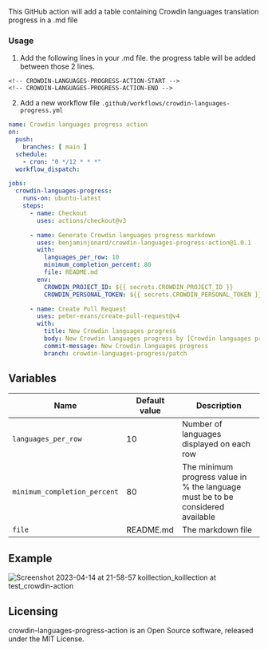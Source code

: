 This GitHub action will add a table containing Crowdin languages translation progress in a .md file

### Usage

1. Add the following lines in your .md file. the progress table will be added between those 2 lines.
```
<!-- CROWDIN-LANGUAGES-PROGRESS-ACTION-START -->
<!-- CROWDIN-LANGUAGES-PROGRESS-ACTION-END -->
```

2. Add a new workflow file `.github/workflows/crowdin-languages-progress.yml`

```yaml
name: Crowdin languages progress action
on:
  push:
    branches: [ main ]
  schedule:
    - cron: "0 */12 * * *"
  workflow_dispatch:

jobs:
  crowdin-languages-progress:
    runs-on: ubuntu-latest
    steps:
      - name: Checkout
        uses: actions/checkout@v3

      - name: Generate Crowdin languages progress markdown
        uses: benjaminjonard/crowdin-languages-progress-action@1.0.1
        with:
          languages_per_row: 10
          minimum_completion_percent: 80
          file: README.md
        env:
          CROWDIN_PROJECT_ID: ${{ secrets.CROWDIN_PROJECT_ID }}
          CROWDIN_PERSONAL_TOKEN: ${{ secrets.CROWDIN_PERSONAL_TOKEN }}

      - name: Create Pull Request
        uses: peter-evans/create-pull-request@v4
        with:
          title: New Crowdin languages progress
          body: New Crowdin languages progress by [Crowdin languages progress](https://github.com/benjaminjonard/crowdin-languages-progress-action) GitHub action
          commit-message: New Crowdin languages progress
          branch: crowdin-languages-progress/patch
```

## Variables

| Name                         | Default value | Description                                                                     |
|------------------------------|---------------|---------------------------------------------------------------------------------|
| `languages_per_row`          | 10            | Number of languages displayed on each row                                       |
| `minimum_completion_percent` | 80            | The minimum progress value in % the language must be to be considered available |
| `file`                       | README.md     | The markdown file                                                               |

## Example

![Screenshot 2023-04-14 at 21-58-57 koillection_koillection at test_crowdin-action](https://user-images.githubusercontent.com/20560781/232144086-ec5f30cc-c5d3-4d51-b4b2-45ec6c44dabe.png)

## Licensing
crowdin-languages-progress-action is an Open Source software, released under the MIT License. 

